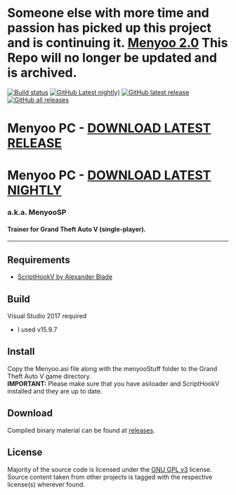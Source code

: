 # Someone else with more time and passion has picked up this project and is continuing it. [Menyoo 2.0](https://www.gta5-mods.com/scripts/menyoo-2-0#comments_tab) This Repo will no longer be updated and is archived.







[![Build status](https://github.com/MAFINS/MenyooSP/actions/workflows/master_build.yml/badge.svg)](https://github.com/MAFINS/MenyooSP/actions)
[![GitHub Latest nightly)](https://img.shields.io/github/v/release/MAFINS/MenyooSP?include_prereleases&label=pre-release&logo=GitHub)](https://github.com/MAFINS/MenyooSP/releases/tag/latest)
[![GitHub latest release](https://img.shields.io/github/downloads/MAFINS/MenyooSP/latest/total?label=latest-release&logo=GitHub)](https://github.com/MAFINS/MenyooSP/releases/latest)
[![GitHub all releases](https://img.shields.io/github/downloads/MAFINS/MenyooSP/total?label=all-releases&logo=GitHub)](https://github.com/MAFINS/MenyooSP/releases)

# Menyoo PC - [DOWNLOAD LATEST RELEASE](https://github.com/MAFINS/MenyooSP/releases/latest/download/MenyooSP.zip)
# Menyoo PC - [DOWNLOAD LATEST NIGHTLY](https://github.com/MAFINS/MenyooSP/releases/download/latest/MenyooSP.zip)
### a.k.a. MenyooSP
#### Trainer for Grand Theft Auto V (single-player).
---

## Requirements
- [ScriptHookV by Alexander Blade](http://www.dev-c.com/gtav/scripthookv/)

## Build
Visual Studio 2017 required
- I used v15.9.7

## Install
 Copy the Menyoo.asi file along with the menyooStuff folder to the Grand Theft Auto V game directory.  
 **IMPORTANT:** Please make sure that you have asiloader and ScriptHookV installed and they are up to date.

## Download
Compiled binary material can be found at [releases](https://github.com/MAFINS/MenyooSP/releases).

## License
Majority of the source code is licensed under the [GNU GPL v3](LICENSE.txt) license.
Source content taken from other projects is tagged with the respective license(s) wherever found.
